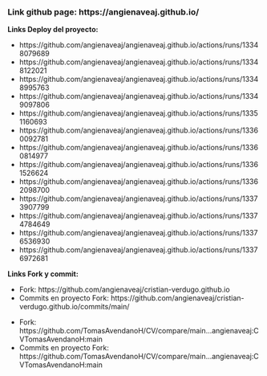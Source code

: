 <h3><strong>Link github page:</strong> https://angienaveaj.github.io/</h3>

<strong>Links Deploy del proyecto:</strong>
<ul>
  <li>https://github.com/angienaveaj/angienaveaj.github.io/actions/runs/13348079689</li>
  <li>https://github.com/angienaveaj/angienaveaj.github.io/actions/runs/13348122021</li>
  <li>https://github.com/angienaveaj/angienaveaj.github.io/actions/runs/13348995763</li>
  <li>https://github.com/angienaveaj/angienaveaj.github.io/actions/runs/13349097806</li>
  <li>https://github.com/angienaveaj/angienaveaj.github.io/actions/runs/13351160693</li>
  <li>https://github.com/angienaveaj/angienaveaj.github.io/actions/runs/13360092781</li>
  <li>https://github.com/angienaveaj/angienaveaj.github.io/actions/runs/13360814977</li>
  <li>https://github.com/angienaveaj/angienaveaj.github.io/actions/runs/13361526624</li>
  <li>https://github.com/angienaveaj/angienaveaj.github.io/actions/runs/13362098700</li>
  <li>https://github.com/angienaveaj/angienaveaj.github.io/actions/runs/13373907799</li>
  <li>https://github.com/angienaveaj/angienaveaj.github.io/actions/runs/13374784649</li>
  <li>https://github.com/angienaveaj/angienaveaj.github.io/actions/runs/13376536930</li>
  <li>https://github.com/angienaveaj/angienaveaj.github.io/actions/runs/13376972681</li>
</ul>

<strong>Links Fork y commit:</strong>
<ul>
  <li>Fork: https://github.com/angienaveaj/cristian-verdugo.github.io</li>
  <li>Commits en proyecto Fork: https://github.com/angienaveaj/cristian-verdugo.github.io/commits/main/</li>
</ul>
<ul>
  <li>Fork: https://github.com/TomasAvendanoH/CV/compare/main...angienaveaj:CVTomasAvendanoH:main</li>
  <li>Commits en proyecto Fork: https://github.com/TomasAvendanoH/CV/compare/main...angienaveaj:CVTomasAvendanoH:main</li>
</ul>












